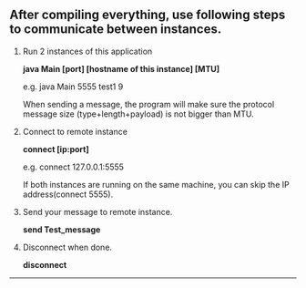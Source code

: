 ## After compiling everything, use following steps to communicate between instances.


1. Run 2 instances of this application


	**java Main [port] [hostname of this instance] [MTU]**
	
	
	e.g. java Main 5555 test1 9
	
	When sending a message, the program will make sure the protocol message size (type+length+payload) is not bigger than MTU.

2. Connect to remote instance


	**connect [ip:port]**
	
	e.g. connect 127.0.0.1:5555
	
	
	If both instances are running on the same machine, you can skip the IP address(connect 5555).

3. Send your message to remote instance.


	**send Test_message**

4. Disconnect when done.


	**disconnect**



---
